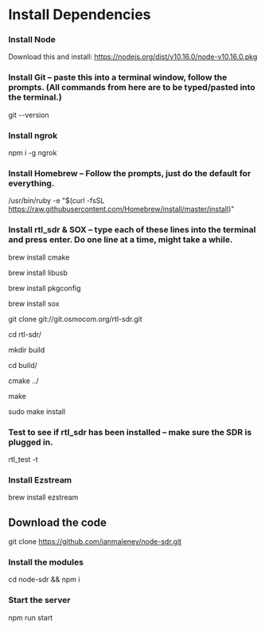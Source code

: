 # Install Dependencies

### Install Node
Download this and install: https://nodejs.org/dist/v10.16.0/node-v10.16.0.pkg

### Install Git – paste this into a terminal window, follow the prompts. (All commands from here are to be typed/pasted into the terminal.)
git --version

### Install ngrok
npm i -g ngrok

### Install Homebrew – Follow the prompts, just do the default for everything.
/usr/bin/ruby -e "$(curl -fsSL https://raw.githubusercontent.com/Homebrew/install/master/install)"

### Install rtl_sdr & SOX – type each of these lines into the terminal and press enter. Do one line at a time, might take a while.
brew install cmake

brew install libusb

brew install pkgconfig

brew install sox

git clone git://git.osmocom.org/rtl-sdr.git

cd rtl-sdr/

mkdir build

cd build/

cmake ../

make

sudo make install

### Test to see if rtl_sdr has been installed – make sure the SDR is plugged in.
rtl_test -t

### Install Ezstream
brew install ezstream


## Download the code
git clone https://github.com/ianmaleney/node-sdr.git

### Install the modules
cd node-sdr && npm i

### Start the server
npm run start